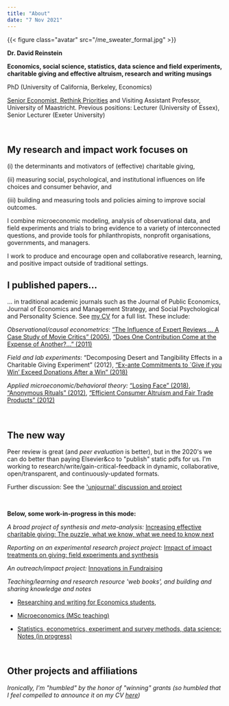 ```yaml
---
title: "About"
date: "7 Nov 2021"
---
```


{{< figure class="avatar" src="/me_sweater_formal.jpg" >}}

**Dr. David Reinstein**

**Economics, social science, statistics, data science and field experiments, charitable giving and effective altruism, research and writing musings**


PhD (University of California, Berkeley, Economics) 


[Senior Economist, Rethink Priorities](https://www.rethinkpriorities.org/our-team) and Visiting Assistant Professor, University of Maastricht. Previous positions: Lecturer (University of Essex),  Senior Lecturer (Exeter University)



<br> 

## My research and impact work focuses on

(i) the determinants and motivators of (effective) charitable giving,

(ii) measuring social, psychological, and  institutional influences on life choices and consumer behavior, and

(iii) building and measuring tools and policies aiming to improve social outcomes. 

I combine microeconomic modeling, analysis of observational data, and field experiments and trials to bring evidence to a variety of interconnected questions, and provide tools for philanthropists, nonprofit organisations, governments, and managers.

I work to produce and encourage open and collaborative research, learning, and positive impact outside of traditional settings.
<br>


## I published papers... 

... in traditional academic journals such as the Journal of Public Economics,  Journal of Economics and Management Strategy, and Social Psychological and Personality Science. See [my CV](#publications) for a full list. These include: 

*Observational/causal econometrics*: [“The Influence of Expert Reviews ... A Case Study of Movie Critics” (2005)](https://www.researchgate.net/publication/4992942_The_Influence_of_Expert_Reviews_on_Consumer_Demand_for_Experience_Goods_A_Case_Study_of_Movie_Critics), [“Does One Contribution Come at the Expense of Another?...” (2011)](https://www.researchgate.net/publication/227377867_Does_One_Charitable_Contribution_Come_at_the_Expense_of_Another)

*Field and lab experiments*:  “Decomposing Desert and Tangibility Effects in a Charitable Giving Experiment” (2012),  [“Ex-ante Commitments to `Give if you Win’ Exceed Donations After a Win” (2018)](https://ore.exeter.ac.uk/repository/bitstream/handle/10871/32001/GivingProbabilityMaster1_commentsout.pdf?sequence=1&isAllowed=y) 

*Applied microeconomic/behavioral theory:* [“Losing Face” (2018)](https://www.dropbox.com/s/tx4yfun1ctxuezw/LosingFace.pdf?dl=0), [“Anonymous Rituals” (2012)](https://www.sciencedirect.com/science/article/pii/S0167268111001806), [“Efficient Consumer Altruism and Fair Trade Products” (2012)](https://www.researchgate.net/publication/239768339_Efficient_Consumer_Altruism_and_Fair_Trade_Products)

<br>


## The new way

Peer review is great (and *peer evaluation* is better), but in the 2020's  we can do better than paying Elsevier&co to "publish" static pdfs for us. <!-- link to discussion/rant here --> I'm working to research/write/gain-critical-feedback in dynamic, collaborative, open/transparent, and continuously-updated formats. 

Further discussion: See the ['unjournal' discussion and project](https://bit.ly/unjournal)

<br> 

**Below, some work-in-progress in this mode:**


<!-- Todo: put up at least one 'traditional research project in open format' here -->

*A broad project of synthesis and meta-analysis:* [Increasing effective charitable giving: The puzzle, what we know, what we need to know next](https://bit.ly/eg_barriers)

*Reporting on an experimental research project project:* [Impact of impact treatments on giving: field experiments and synthesis](https://daaronr.github.io/dualprocess/)


*An outreach/impact project:* [Innovations in Fundraising](innovationsinfundraising.org) 


*Teaching/learning and research resource 'web books', and building and sharing knowledge and notes*

- [Researching and writing for Economics students](https://daaronr.github.io/writing_econ_research/about-this-work.html),

- [Microeconomics (MSc teaching)](https://daaronr.github.io/micro-giving-pub/)

- [Statistics, econometrics, experiment and survey methods, data science: Notes (in progress)](https://daaronr.github.io/metrics_discussion/introduction.html) 

<br> 

## Other projects and affiliations

*Ironically, I'm "humbled" by the honor of "winning" grants (so humbled that I feel compelled to announce it on my CV [here](#grants))* 

